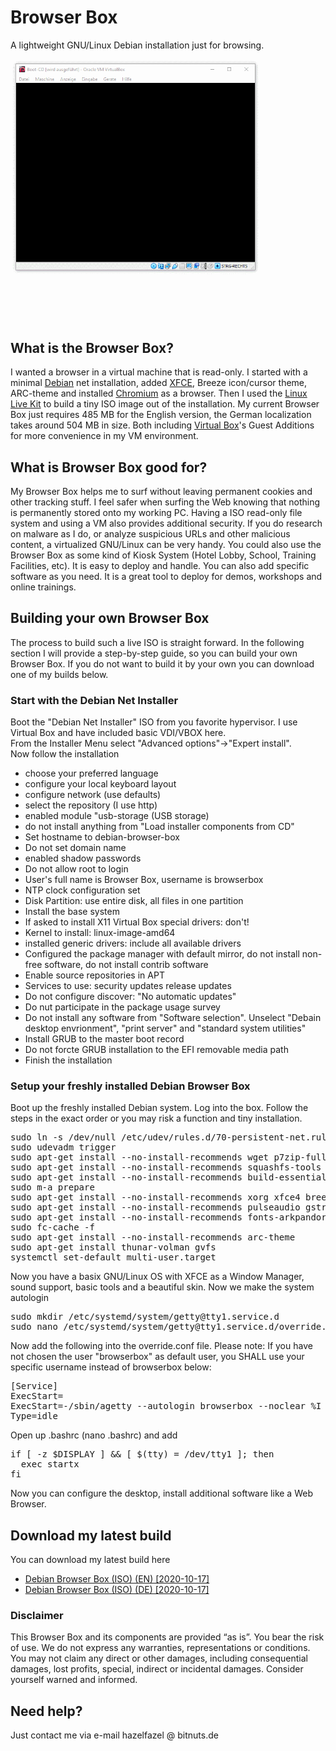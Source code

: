 <h1>Browser Box</h1>
<p>A lightweight GNU/Linux Debian installation just for browsing.</p>
<img src="browserbox.gif">

<h2>What is the Browser Box?</h2>
<p>I wanted a browser in a virtual machine that is read-only. I started with a minimal <a href="https://www.debian.org/">Debian</a> net installation, added <a href="https://www.xfce.org/">XFCE</a>, Breeze icon/cursor theme, ARC-theme and installed <a href="https://www.chromium.org/">Chromium</a> as a browser. Then I used the <a href="https://www.linux-live.org/">Linux Live Kit</a> to build a tiny ISO image out of the installation. My current Browser Box just requires 485 MB for the English version, the German localization takes around 504 MB in size. Both including <a href="https://www.virtualbox.org/">Virtual Box</a>'s Guest Additions for more convenience in my VM environment.</p>

<h2>What is Browser Box good for?</h2>
<p>My Browser Box helps me to surf without leaving permanent cookies and other tracking stuff. I feel safer when surfing the Web knowing that nothing is permanently stored onto my working PC. Having a ISO read-only file system and using a VM also provides additional security. If you do research on malware as I do, or analyze suspicious URLs and other malicious content, a virtualized GNU/Linux can be very handy. You could also use the Browser Box as some kind of Kiosk System (Hotel Lobby, School, Training Facilities, etc). It is easy to deploy and handle. You can also add specific software as you need. It is a great tool to deploy for demos, workshops and online trainings.</p>

<h2>Building your own Browser Box</h2>
<p>The process to build such a live ISO is straight forward. In the following section I will provide a step-by-step guide, so you can build your own Browser Box. If you do not want to build it by your own you can download one of my builds below.</p>

<h3>Start with the Debian Net Installer</h3>
<p>Boot the "Debian Net Installer" ISO from you favorite hypervisor. I use Virtual Box and have included basic VDI/VBOX here.<br>
From the Installer Menu select "Advanced options"->"Expert install".<br>
Now follow the installation
</p>
<ul>
  <li>choose your preferred language</li>
  <li>configure your local keyboard layout</li>
  <li>configure network (use defaults)</li>
  <li>select the repository (I use http)</li>
  <li>enabled module "usb-storage (USB storage)</li>
  <li>do not install anything from "Load installer components from CD"</li>
  <li>Set hostname to debian-browser-box</li>
  <li>Do not set domain name</li>
  <li>enabled shadow passwords</li>
  <li>Do not allow root to login</li>
  <li>User's full name is Browser Box, username is browserbox</li>
  <li>NTP clock configuration set</li>
  <li>Disk Partition: use entire disk, all files in one partition</li>
  <li>Install the base system</li>
  <li>If asked to install X11 Virtual Box special drivers: don't!</li>
  <li>Kernel to install: linux-image-amd64</li>
  <li>installed generic drivers: include all available drivers</li>
  <li>Configured the package manager with default mirror, do not install non-free software, do not install contrib software</li>
  <li>Enable source repositories in APT</li>
  <li>Services to use: security updates release updates</li>
  <li>Do not configure discover: "No automatic updates"</li>
  <li>Do nut participate in the package usage survey</li>
  <li>Do not install any software from "Software selection". Unselect "Debain desktop envrionment", "print server" and "standard system utilities"</li>
  <li>Install GRUB to the master boot record</li>
  <li>Do not forcte GRUB installation to the EFI removable media path</li>
  <li>Finish the installation</li>
</ul>

<h3>Setup your freshly installed Debian Browser Box</h3>
<p>Boot up the freshly installed Debian system. Log into the box. Follow the steps in the exact order or you may risk a function and tiny installation.</p>
<pre>
sudo ln -s /dev/null /etc/udev/rules.d/70-persistent-net.rules
sudo udevadm trigger
sudo apt-get install --no-install-recommends wget p7zip-full ca-certificates
sudo apt-get install --no-install-recommends squashfs-tools aufs-dkms genisoimage
sudo apt-get install --no-install-recommends build-essential module-assistant
sudo m-a prepare
sudo apt-get install --no-install-recommends xorg xfce4 breeze-icon-theme breeze-cursor-theme xfce4-terminal xfce4-screenshooter mousepad gnome-calculator
sudo apt-get install --no-install-recommends pulseaudio gstreamer1.0-pulseaudio pavucontrol
sudo apt-get install --no-install-recommends fonts-arkpandora fonts-liberation
sudo fc-cache -f
sudo apt-get install --no-install-recommends arc-theme
sudo apt-get install thunar-volman gvfs
systemctl set-default multi-user.target
</pre>

<p>Now you have a basix GNU/Linux OS with XFCE as a Window Manager, sound support, basic tools and a beautiful skin. Now we make the system autologin</p>
<pre>
sudo mkdir /etc/systemd/system/getty@tty1.service.d
sudo nano /etc/systemd/system/getty@tty1.service.d/override.conf
</pre>

<p>Now add the following into the override.conf file. Please note: If you have not chosen the user "browserbox" as default user, you SHALL use your specific username instead of browserbox below:</p>
<pre>
[Service]
ExecStart=
ExecStart=-/sbin/agetty --autologin browserbox --noclear %I $TERM
Type=idle
</pre>

<p>Open up .bashrc (nano .bashrc) and add</p>
<pre>
if [ -z $DISPLAY ] && [ $(tty) = /dev/tty1 ]; then
  exec startx
fi
</pre>

<p>Now you can configure the desktop, install additional software like a Web Browser.</p>

<h2>Download my latest build</h2>

<p>You can download my latest build here</p>
<ul>
  <li><a href="https://bitnuts.de/browserbox/linux-x86_64_en.iso">Debian Browser Box (ISO) (EN) [2020-10-17]</a></li>
  <li><a href="https://bitnuts.de/browserbox/linux-x86_64_de.iso">Debian Browser Box (ISO) (DE) [2020-10-17]</a></li>
</ul>

<h3>Disclaimer</h3>

This Browser Box and its components are provided “as is”. You bear the risk of use. We do not express any warranties, representations or conditions. You may not claim any direct or other damages, including consequential damages, lost profits, special, indirect or incidental damages. Consider yourself warned and informed.

<h2>Need help?</h2>
Just contact me via e-mail hazelfazel @ bitnuts.de
